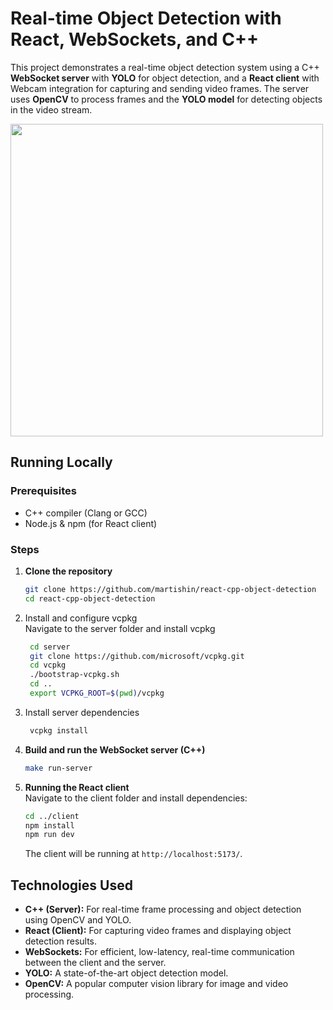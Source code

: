 
# Real-time Object Detection with React, WebSockets, and C++

This project demonstrates a real-time object detection system using a C++ **WebSocket server** with **YOLO** for object detection, and a **React client** with Webcam integration for capturing and sending video frames. The server uses **OpenCV** to process frames and the **YOLO model** for detecting objects in the video stream.

<img src="https://i.giphy.com/media/v1.Y2lkPTc5MGI3NjExcWw2cHFycnAwbHJ2dzhma2ZieWc4OHpkdXk0dDYxdWZhNm95aWZuNiZlcD12MV9pbnRlcm5hbF9naWZfYnlfaWQmY3Q9Zw/8uwQcYcTHGawVJrvXz/giphy.gif" width="500"/>

## Running Locally

### Prerequisites

- C++ compiler (Clang or GCC)
- Node.js & npm (for React client)

### Steps

1. **Clone the repository**
    ```bash
    git clone https://github.com/martishin/react-cpp-object-detection
    cd react-cpp-object-detection
    ```
   
2. Install and configure vcpkg  
   Navigate to the server folder and install vcpkg
   ```bash
    cd server
    git clone https://github.com/microsoft/vcpkg.git
    cd vcpkg
    ./bootstrap-vcpkg.sh
    cd ..
    export VCPKG_ROOT=$(pwd)/vcpkg
    ```
3. Install server dependencies
   ```bash
    vcpkg install
    ```

4. **Build and run the WebSocket server (C++)**
    ```bash
    make run-server
    ```

5. **Running the React client**  
    Navigate to the client folder and install dependencies:

    ```bash
    cd ../client
    npm install
    npm run dev
    ```

    The client will be running at `http://localhost:5173/`.

## Technologies Used

- **C++ (Server):** For real-time frame processing and object detection using OpenCV and YOLO.
- **React (Client):** For capturing video frames and displaying object detection results.
- **WebSockets:** For efficient, low-latency, real-time communication between the client and the server.
- **YOLO:** A state-of-the-art object detection model.
- **OpenCV:** A popular computer vision library for image and video processing.
